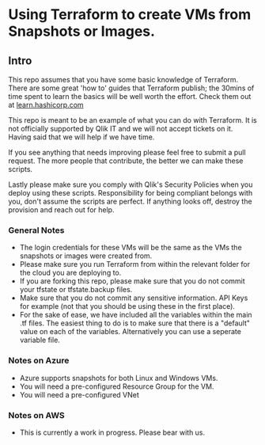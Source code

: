 # Using Terraform to create VMs from Snapshots or Images.

## Intro

This repo assumes that you have some basic knowledge of Terraform. There are some great 'how to' guides that Terraform publish; the 30mins of time spent to learn the basics will be well worth the effort. Check them out at [learn.hashicorp.com](https://learn.hashicorp.com/terraform#getting-started)

This repo is meant to be an example of what you can do with Terraform. It is not officially supported by Qlik IT and we will not accept tickets on it. Having said that we will help if we have time.

If you see anything that needs improving please feel free to submit a pull request. The more people that contribute, the better we can make these scripts.

Lastly please make sure you comply with Qlik's Security Policies when you deploy using these scripts. Responsibility for being compliant belongs with you, don't assume the scripts are perfect. If anything looks off, destroy the provision and reach out for help.

### General Notes

* The login credentials for these VMs will be the same as the VMs the snapshots or images were created from.
* Please make sure you run Terraform from within the relevant folder for the cloud you are deploying to.
* If you are forking this repo, please make sure that you do not commit your tfstate or tfstate.backup files.
* Make sure that you do not commit any sensitive information. API Keys for example (not that you should be using these in the first place).
* For the sake of ease, we have included all the variables within the main .tf files. The easiest thing to do is to make sure that there is a "default" value on each of the variables. Alternatively you can use a seperate variable file.

### Notes on Azure

 * Azure supports snapshots for both Linux and Windows VMs.
 * You will need a pre-configured Resource Group for the VM.
 * You will need a pre-configured VNet
 
 ### Notes on AWS
 
 * This is currently a work in progress. Please bear with us.
